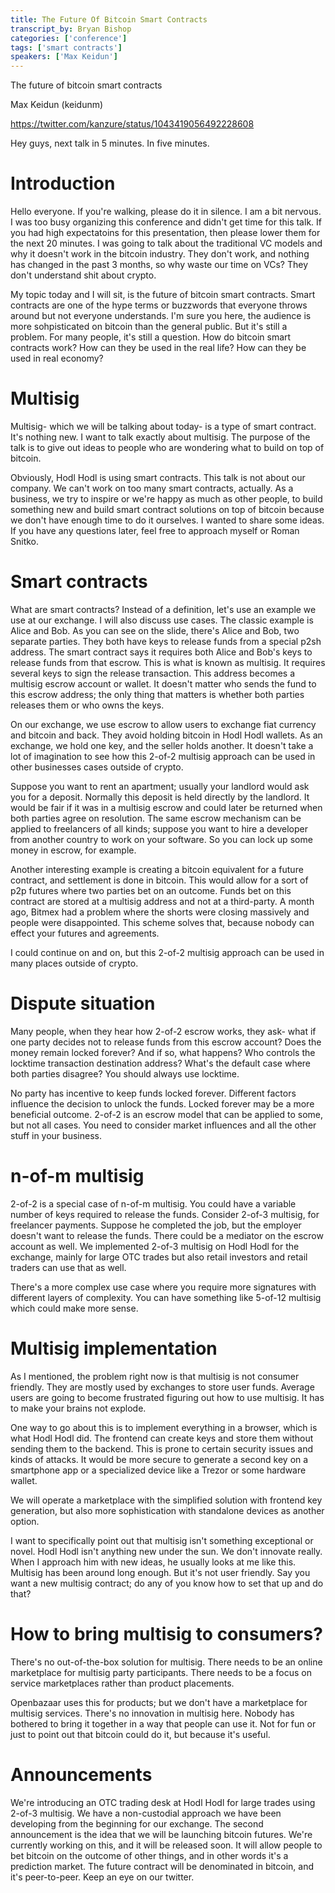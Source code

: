 ```yaml
---
title: The Future Of Bitcoin Smart Contracts
transcript_by: Bryan Bishop
categories: ['conference']
tags: ['smart contracts']
speakers: ['Max Keidun']
---
```


The future of bitcoin smart contracts

Max Keidun (keidunm)

<https://twitter.com/kanzure/status/1043419056492228608>

Hey guys, next talk in 5 minutes. In five minutes.

# Introduction

Hello everyone. If you're walking, please do it in silence. I am a bit nervous. I was too busy organizing this conference and didn't get time for this talk. If you had high expectatoins for this presentation, then please lower them for the next 20 minutes. I was going to talk about the traditional VC models and why it doesn't work in the bitcoin industry. They don't work, and nothing has changed in the past 3 months, so why waste our time on VCs? They don't understand shit about crypto.

My topic today and I will sit, is the future of bitcoin smart contracts. Smart contracts are one of the hype terms or buzzwords that everyone throws around but not everyone understands. I'm sure you here, the audience is more sohpisticated on bitcoin than the general public. But it's still a problem. For many people, it's still a question. How do bitcoin smart contracts work? How can they be used in the real life? How can they be used in real economy?

# Multisig

Multisig- which we will be talking about today- is a type of smart contract. It's nothing new. I want to talk exactly about multisig. The purpose of the talk is to give out ideas to people who are wondering what to build on top of bitcoin.

Obviously, Hodl Hodl is using smart contracts. This talk is not about our company. We can't work on too many smart contracts, actually. As a business, we try to inspire or we're happy as much as other people, to build something new and build smart contract solutions on top of bitcoin because we don't have enough time to do it ourselves. I wanted to share some ideas. If you have any questions later, feel free to approach myself or Roman Snitko.

# Smart contracts

What are smart contracts? Instead of a definition, let's use an example we use at our exchange. I will also discuss use cases. The classic example is Alice and Bob. As you can see on the slide, there's Alice and Bob, two separate parties. They both have keys to release funds from a special p2sh address. The smart contract says it requires both Alice and Bob's keys to release funds from that escrow. This is what is known as multisig. It requires several keys to sign the release transaction. This address becomes a multisig escrow account or wallet. It doesn't matter who sends the fund to this escrow address; the only thing that matters is whether both parties releases them or who owns the keys.

On our exchange, we use escrow to allow users to exchange fiat currency and bitcoin and back. They avoid holding bitcoin in Hodl Hodl wallets. As an exchange, we hold one key, and the seller holds another. It doesn't take a lot of imagination to see how this 2-of-2 multisig approach can be used in other businesses cases outside of crypto.

Suppose you want to rent an apartment; usually your landlord would ask you for a deposit. Normally this deposit is held directly by the landlord. It would be fair if it was in a multisig escrow and could later be returned when both parties agree on resolution. The same escrow mechanism can be applied to freelancers of all kinds; suppose you want to hire a developer from another country to work on your software. So you can lock up some money in escrow, for example.

Another interesting example is creating a bitcoin equivalent for a future contract, and settlement is done in bitcoin. This would allow for a sort of p2p futures where two parties bet on an outcome. Funds bet on this contract are stored at a multisig address and not at a third-party. A month ago, Bitmex had a problem where the shorts were closing massively and people were disappointed. This scheme solves that, because nobody can effect your futures and agreements.

I could continue on and on, but this 2-of-2 multisig approach can be used in many places outside of crypto.

# Dispute situation

Many people, when they hear how 2-of-2 escrow works, they ask- what if one party decides not to release funds from this escrow account? Does the money remain locked forever? And if so, what happens? Who controls the locktime transaction destination address? What's the default case where both parties disagree? You should always use locktime.

No party has incentive to keep funds locked forever. Different factors influence the decision to unlock the funds. Locked forever may be a more beneficial outcome. 2-of-2 is an escrow model that can be applied to some, but not all cases. You need to consider market influences and all the other stuff in your business.

# n-of-m multisig

2-of-2 is a special case of n-of-m multisig. You could have a variable number of keys required to release the funds. Consider 2-of-3 multisig, for freelancer payments. Suppose he completed the job, but the employer doesn't want to release the funds. There could be a mediator on the escrow account as well. We implemented 2-of-3 multisig on Hodl Hodl for the exchange, mainly for large OTC trades but also retail investors and retail traders can use that as well.

There's a more complex use case where you require more signatures with different layers of complexity. You can have something like 5-of-12 multisig which could make more sense.

# Multisig implementation

As I mentioned, the problem right now is that multisig is not consumer friendly. They are mostly used by exchanges to store user funds. Average users are going to become frustrated figuring out how to use multisig. It has to make your brains not explode.

One way to go about this is to implement everything in a browser, which is what Hodl Hodl did. The frontend can create keys and store them without sending them to the backend. This is prone to certain security issues and kinds of attacks. It would be more secure to generate a second key on a smartphone app or a specialized device like a Trezor or some hardware wallet.

We will operate a marketplace with the simplified solution with frontend key generation, but also more sophistication with standalone devices as another option.

I want to specifically point out that multisig isn't something exceptional or novel. Hodl Hodl isn't anything new under the sun. We don't innovate really. When I approach him with new ideas, he usually looks at me like this. Multisig has been around long enough. But it's not user friendly. Say you want a new multisig contract; do any of you know how to set that up and do that?

# How to bring multisig to consumers?

There's no out-of-the-box solution for multisig. There needs to be an online marketplace for multisig party participants. There needs to be a focus on service marketplaces rather than product placements.

Openbazaar uses this for products; but we don't have a marketplace for multisig services. There's no innovation in multisig here. Nobody has bothered to bring it together in a way that people can use it. Not for fun or just to point out that bitcoin could do it, but because it's useful.

# Announcements

We're introducing an OTC trading desk at Hodl Hodl for large trades using 2-of-3 multisig. We have a non-custodial approach we have been developing from the beginning for our exchange. The second announcement is the idea that we will be launching bitcoin futures. We're currently working on this, and it will be released soon. It will allow people to bet bitcoin on the outcome of other things, and in other words it's a prediction market. The future contract will be denominated in bitcoin, and it's peer-to-peer. Keep an eye on our twitter.
